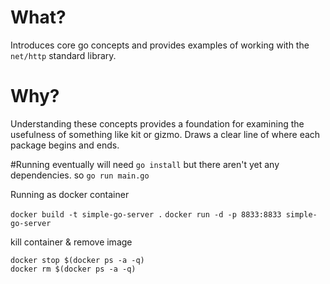 # What?
Introduces core go concepts and provides examples of working with the `net/http` standard library.


# Why?
Understanding these concepts provides a foundation for examining the usefulness of something like
kit or gizmo. Draws a clear line of where each package begins and ends.

#Running
eventually will need
`go install`
but there aren't yet any dependencies.
so
`go run main.go`


Running as docker container

`docker build -t simple-go-server .`
`docker run -d -p 8833:8833 simple-go-server`

kill container & remove image
```
docker stop $(docker ps -a -q)
docker rm $(docker ps -a -q)
```